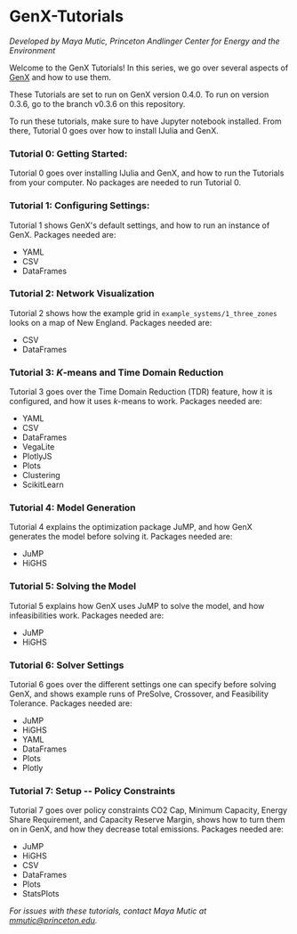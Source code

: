 # GenX-Tutorials
_Developed by Maya Mutic, Princeton Andlinger Center for Energy and the Environment_

Welcome to the GenX Tutorials! In this series, we go over several aspects of <a href="[https://genxproject.github.io/GenX.jl/dev/User_Guide/running_TDR/](https://genxproject.github.io/GenX.jl/dev/)" target="_blank">GenX</a> and how to use them. 

These Tutorials are set to run on GenX version 0.4.0. To run on version 0.3.6, go to the branch v0.3.6 on this repository.

To run these tutorials, make sure to have Jupyter notebook installed. From there, Tutorial 0 goes over how to install IJulia and GenX. 

### Tutorial 0: Getting Started:
Tutorial 0 goes over installing IJulia and GenX, and how to run the Tutorials from your computer. No packages are needed to run Tutorial 0.

### Tutorial 1: Configuring Settings:
Tutorial 1 shows GenX's default settings, and how to run an instance of GenX. 
Packages needed are:
* YAML
* CSV
* DataFrames

### Tutorial 2: Network Visualization
Tutorial 2 shows how the example grid in `example_systems/1_three_zones` looks on a map of New England. 
Packages needed are:
* CSV
* DataFrames

### Tutorial 3: _K_-means and Time Domain Reduction
Tutorial 3 goes over the Time Domain Reduction (TDR) feature, how it is configured, and how it uses _k_-means to work.
Packages needed are:
* YAML
* CSV
* DataFrames
* VegaLite
* PlotlyJS
* Plots
* Clustering
* ScikitLearn

### Tutorial 4: Model Generation
Tutorial 4 explains the optimization package JuMP, and how GenX generates the model before solving it.
Packages needed are:
* JuMP
* HiGHS

### Tutorial 5: Solving the Model
Tutorial 5 explains how GenX uses JuMP to solve the model, and how infeasibilities work.
Packages needed are:
* JuMP
* HiGHS

### Tutorial 6: Solver Settings
Tutorial 6 goes over the different settings one can specify before solving GenX, and shows example runs of PreSolve, Crossover, and Feasibility Tolerance.
Packages needed are:
* JuMP
* HiGHS
* YAML
* DataFrames
* Plots
* Plotly

### Tutorial 7: Setup -- Policy Constraints
Tutorial 7 goes over policy constraints CO2 Cap, Minimum Capacity, Energy Share Requirement, and Capacity Reserve Margin, shows how to turn them on in GenX, and how they decrease total emissions.
Packages needed are:
* JuMP
* HiGHS
* CSV
* DataFrames
* Plots
* StatsPlots

_For issues with these tutorials, contact Maya Mutic at mmutic@princeton.edu._




